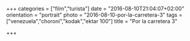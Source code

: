 +++
categories = ["film","turista"]
date = "2016-08-10T21:04:07+02:00"
orientation = "portrait"
photo = "2016-08-10-por-la-carretera-3"
tags = ["venezuela","choroní","kodak","ektar 100"]
title = "Por la carretera 3"

+++

